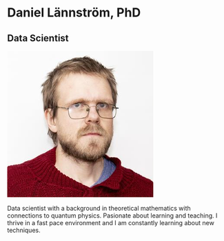 # Daniel Lännström, PhD
## Data Scientist

![image](bild.jpg)

Data scientist with a background in theoretical mathematics with connections to quantum physics. Pasionate about learning and teaching. I thrive in a fast pace environment and I am constantly learning about new techniques.
